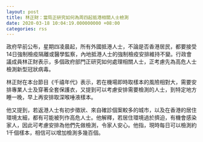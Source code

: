 ```yaml
---
layout: post
title: 林正財：當局正研究如何為周四起抵港相關人士檢測
date: 2020-03-18 10:04:19.000000000 +08:00
categories: rss
---
```


政府早前公布，星期四凌晨起，所有外國抵港人士，不論是否香港居民，都要接受14日強制檢疫隔離或醫學監察，內地抵港人士的強制檢疫安排維持不變。行政會議成員林正財表示，多個政府部門正研究如何處理相關人士，正考慮先為高危人士檢測新型冠狀病毒。

林正財在本台節目《千禧年代》表示，若在機場即時取樣本的風險相對大，需要安排專業人士及穿著全套保護衣，又提到可以考慮安排需要檢測的人士，到特定地方睡一晚，早上再安排取深喉唾液樣本。

他又提到，若返港人士有初步徵狀、來自確診個案較多的城市，以及在香港的居住環境太細，都有可能被列作高危人士。他解釋，若居住環境過於擠迫，有機會感染家人，因此可考慮安排為他們先做檢測，令家人安心。他指，現時每日可以檢測約1千個樣本，相信可以增加檢測多幾百個。
